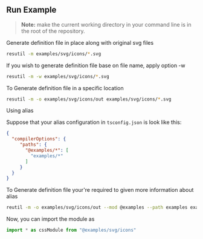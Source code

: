 ## Run Example

> **Note:** make the current working directory in your command line is in the root of the repository.

Generate definition file in place along with original svg files

```bash
resutil -m examples/svg/icons/*.svg
```

If you wish to generate definition file base on file name, apply option -w

```bash
resutil -m -w examples/svg/icons/*.svg
```

To Generate definition file in a specific location

```bash
resutil -m -o examples/svg/icons/out examples/svg/icons/*.svg
```

Using alias

Suppose that your alias configuration in `tsconfig.json` is look like this:

```json
{
  "compilerOptions": {
     "paths": {
       "@examples/*": [
         "examples/*"
       ]
     }
  }
}
```
To Generate definition file your're required to given more information about alias

```bash
reutil -m -o examples/svg/icons/out --mod @examples --path examples examples/svg/icons/*.svg
```

Now, you can import the module as 
```typescript
import * as cssModule from "@examples/svg/icons"
```